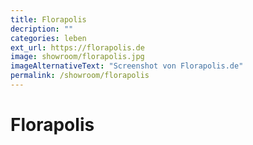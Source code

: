 ```yaml
---
title: Florapolis
decription: ""
categories: leben
ext_url: https://florapolis.de
image: showroom/florapolis.jpg
imageAlternativeText: "Screenshot von Florapolis.de"
permalink: /showroom/florapolis
---
```


# Florapolis